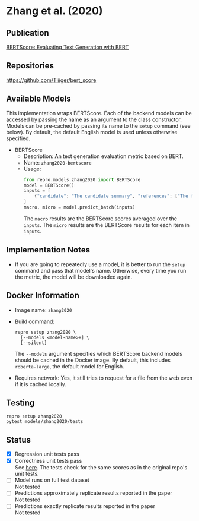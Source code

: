 # Zhang et al. (2020)

## Publication
[BERTScore: Evaluating Text Generation with BERT](https://arxiv.org/abs/1904.09675)

## Repositories
https://github.com/Tiiiger/bert_score

## Available Models
This implementation wraps BERTScore.
Each of the backend models can be accessed by passing the name as an argument to the class constructor.
Models can be pre-cached by passing its name to the `setup` command (see below).
By default, the default English model is used unless otherwise specified.

- BERTScore
  - Description: An text generation evaluation metric based on BERT.
  - Name: `zhang2020-bertscore`
  - Usage:
    ```python
    from repro.models.zhang2020 import BERTScore
    model = BERTScore()
    inputs = [
        {"candidate": "The candidate summary", "references": ["The first reference", "The second"]}
    ]
    macro, micro = model.predict_batch(inputs)
    ```
    The `macro` results are the BERTScore scores averaged over the `inputs`.
    The `micro` results are the BERTScore results for each item in `inputs`.
    
## Implementation Notes
- If you are going to repeatedly use a model, it is better to run the `setup` command and pass that model's name.
Otherwise, every time you run the metric, the model will be downloaded again.
    
## Docker Information
- Image name: `zhang2020`
- Build command:
  ```shell script
  repro setup zhang2020 \
    [--models <model-name>+] \
    [--silent]
  ```
  The `--models` argument specifies which BERTScore backend models should be cached in the Docker image.
  By default, this includes `roberta-large`, the default model for English. 
  
- Requires network: Yes, it still tries to request for a file from the web even if it is cached locally.
  
## Testing
```shell script
repro setup zhang2020
pytest models/zhang2020/tests
```

## Status
- [x] Regression unit tests pass  
- [x] Correctness unit tests pass  
See [here](https://github.com/danieldeutsch/repro/actions/runs/1084053109).
The tests check for the same scores as in the original repo's unit tests.
- [ ] Model runs on full test dataset  
Not tested
- [ ] Predictions approximately replicate results reported in the paper  
Not tested
- [ ] Predictions exactly replicate results reported in the paper  
Not tested